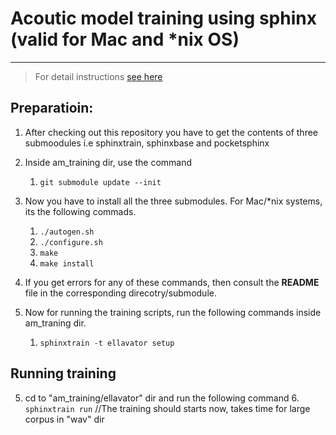 # Acoutic model training using sphinx (valid for Mac and *nix OS)
***
> For detail instructions [see here](http://cmusphinx.sourceforge.net/wiki/tutorialam)

## Preparatioin:
1. After checking out this repository you have to get the contents of three submoodules i.e sphinxtrain, sphinxbase and pocketsphinx

2. Inside am_training dir, use the command

    1. `git submodule update --init `
    
3. Now you have to install all the three submodules. For Mac/*nix systems, its the following commads.
    1. `./autogen.sh`
    2. `./configure.sh`
    3. `make`
    4. `make install`
4. If you get errors for any of these commands, then consult the **README** file in the corresponding direcotry/submodule.
  
4. Now for running the training scripts, run the following commands inside am_traning dir.
    1. `sphinxtrain -t ellavator setup`

## Running training
5. cd to "am_training/ellavator" dir and run the following command
    6. `sphinxtrain run`    //The training should starts now, takes time for large corpus in "wav" dir
